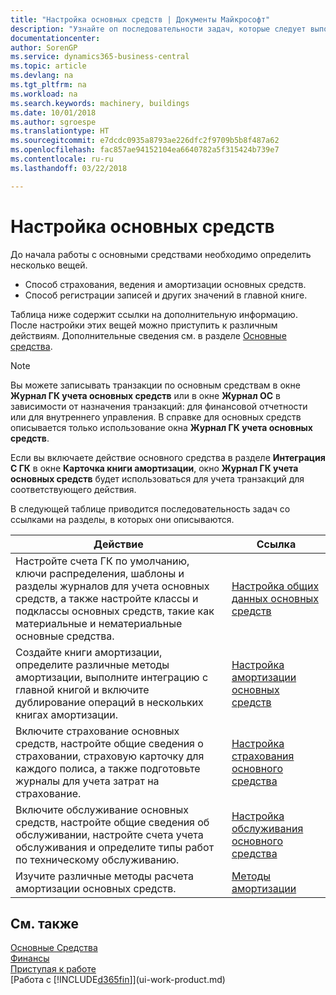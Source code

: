 ```yaml
---
title: "Настройка основных средств | Документы Майкрософт"
description: "Узнайте оп последовательности задач, которые следует выполнить для настройки основных средств, например машин или оборудования."
documentationcenter: 
author: SorenGP
ms.service: dynamics365-business-central
ms.topic: article
ms.devlang: na
ms.tgt_pltfrm: na
ms.workload: na
ms.search.keywords: machinery, buildings
ms.date: 10/01/2018
ms.author: sgroespe
ms.translationtype: HT
ms.sourcegitcommit: e7dcdc0935a8793ae226dfc2f9709b5b8f487a62
ms.openlocfilehash: fac857ae94152104ea6640782a5f315424b739e7
ms.contentlocale: ru-ru
ms.lasthandoff: 03/22/2018

---
```

# <a name="setting-up-fixed-assets"></a>Настройка основных средств
До начала работы с основными средствами необходимо определить несколько вещей.  

* Способ страхования, ведения и амортизации основных средств.  
* Способ регистрации записей и других значений в главной книге.  

Таблица ниже содержит ссылки на дополнительную информацию. После настройки этих вещей можно приступить к различным действиям. Дополнительные сведения см. в разделе [Основные средства](fa-manage.md).  

> [!NOTE]  
>   Вы можете записывать транзакции по основным средствам в окне **Журнал ГК учета основных средств** или в окне **Журнал ОС** в зависимости от назначения транзакций: для финансовой отчетности или для внутреннего управления. В справке для основных средств описывается только использование окна **Журнал ГК учета основных средств**.  

Если вы включаете действие основного средства в разделе **Интеграция С ГК** в окне **Карточка книги амортизации**, окно **Журнал ГК учета основных средств** будет использоваться для учета транзакций для соответствующего действия.

В следующей таблице приводится последовательность задач со ссылками на разделы, в которых они описываются.  

| Действие | Ссылка |
| --- | --- |
| Настройте счета ГК по умолчанию, ключи распределения, шаблоны и разделы журналов для учета основных средств, а также настройте классы и подклассы основных средств, такие как материальные и нематериальные основные средства. |[Настройка общих данных основных средств](fa-how-setup-general.md) |
| Создайте книги амортизации, определите различные методы амортизации, выполните интеграцию с главной книгой и включите дублирование операций в нескольких книгах амортизации. |[Настройка амортизации основных средств](fa-how-setup-depreciation.md) |
| Включите страхование основных средств, настройте общие сведения о страховании, страховую карточку для каждого полиса, а также подготовьте журналы для учета затрат на страхование. |[Настройка страхования основного средства](fa-how-setup-insurance.md) |
| Включите обслуживание основных средств, настройте общие сведения об обслуживании, настройте счета учета обслуживания и определите типы работ по техническому обслуживанию. |[Настройка обслуживания основного средства](fa-how-setup-maintenance.md) |
| Изучите различные методы расчета амортизации основных средств. |[Методы амортизации](fa-depreciation-methods.md) |

## <a name="see-also"></a>См. также
[Основные Средства](fa-manage.md)  
[Финансы](finance.md)  
[Приступая к работе](product-get-started.md)  
[Работа с [!INCLUDE[d365fin](includes/d365fin_md.md)]](ui-work-product.md)

